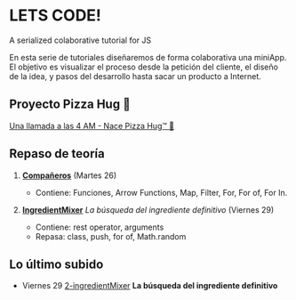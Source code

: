# LETS CODE!

A serialized colaborative tutorial for JS

En esta serie de tutoriales diseñaremos de forma colaborativa una miniApp.
El objetivo es visualizar el proceso desde la petición del cliente, el diseño
de la idea, y pasos del desarrollo hasta sacar un producto a Internet.

## Proyecto Pizza Hug 🍕

[Una llamada a las 4 AM - Nace Pizza Hug™ 🍕](//github.com/FerAiwa/letsprogram/blob/master/intro.md)

## Repaso de teoría

1. **[Compañeros](https://github.com/FerAiwa/letsprogram/blob/master/1-repaso.js)** (Martes 26)

   - Contiene: Funciones, Arrow Functions, Map, Filter, For, For of, For In.

2. **[IngredientMixer](https://github.com/FerAiwa/letsprogram/blob/master/2-ingredientMixer.js)** _La búsqueda del ingrediente definitivo_ (Viernes 29)
   - Contiene: rest operator, arguments
   - Repasa: class, push, for of, Math.random

## Lo último subido

- Viernes 29
  [2-ingredientMixer](https://github.com/FerAiwa/letsprogram/blob/master/2-ingredientMixer.js) **La búsqueda del ingrediente definitivo**
